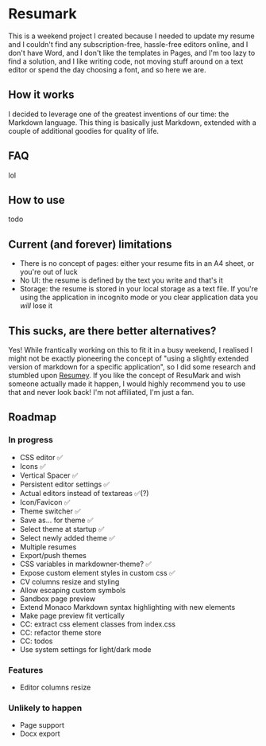 # Resumark

This is a weekend project I created because I needed to update my resume and I couldn't find any subscription-free, hassle-free editors online, and I don't have Word, and I don't like the templates in Pages, and I'm too lazy to find a solution, and I like writing code, not moving stuff around on a text editor or spend the day choosing a font, and so here we are.

## How it works

I decided to leverage one of the greatest inventions of our time: the Markdown language. This thing is basically just Markdown, extended with a couple of additional goodies for quality of life.

## FAQ

lol

## How to use

todo

## Current (and forever) limitations

-   There is no concept of pages: either your resume fits in an A4 sheet, or you're out of luck
-   No UI: the resume is defined by the text you write and that's it
-   Storage: the resume is stored in your local storage as a text file. If you're using the application in incognito mode or you clear application data you _will_ lose it

## This sucks, are there better alternatives?

Yes! While frantically working on this to fit it in a busy weekend, I realised I might not be exactly pioneering the concept of "using a slightly extended version of markdown for a specific application", so I did some research and stumbled upon [Resumey](https://resumey.pro).
If you like the concept of ResuMark and wish someone actually made it happen, I would highly recommend you to use that and never look back! I'm not affiliated, I'm just a fan.

## Roadmap

### In progress

-   CSS editor ✅
-   Icons ✅
-   Vertical Spacer ✅
-   Persistent editor settings ✅
-   Actual editors instead of textareas ✅(?)
-   Icon/Favicon ✅
-   Theme switcher ✅
-   Save as... for theme ✅
-   Select theme at startup ✅
-   Select newly added theme ✅
-   Multiple resumes
-   Export/push themes
-   CSS variables in markdowner-theme? ✅
-   Expose custom element styles in custom css ✅
-   CV columns resize and styling
-   Allow escaping custom symbols
-   Sandbox page preview
-   Extend Monaco Markdown syntax highlighting with new elements
-   Make page preview fit vertically
-   CC: extract css element classes from index.css
-   CC: refactor theme store
-   CC: todos
-   Use system settings for light/dark mode

### Features

-   Editor columns resize

### Unlikely to happen

-   Page support
-   Docx export
